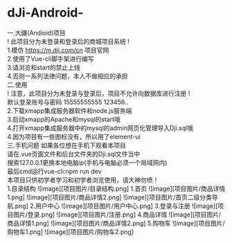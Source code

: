 ﻿# dJi-Android-
一.大疆(Andioid)项目</br>
! 此项目分为未登录和登录后的商城项目系统 !</br>
1.模仿 https://m.dji.com/cn 项目官网</br>
2.使用了Vue-cli脚手架进行编写</br>
3.请浏览和start的禁止上线</br>
4.否则一系列法律问题，本人不做相应的承担</br>
二.使用</br>
! 注意，此项目分为未登录与登录后，项目不允许向数据库进行注册 !</br>
默认登录账号与密码  15555555555 123456..</br>
2.下载xmapp集成服务器软件和node.js服务端</br>
3.启动xmapp的Apache和mysql的start哦</br>
4.打开xmapp集成服务器中的mysql的admin网页化管理导入Dji.sql哦</br>
4.因为项目有一些图标没有，所以用了element-ui</br>
三.手机问题
如果各位想在手机下观看本项目</br>
请在.vue页面文件和后台文件夹的Dji.sql文件当中</br>
搜索127.0.0.1更换本地电脑ip(手机与电脑必须一个局域网内)</br>
最后cmd运行vue-cli:npm run dev</br>
本项目只供初学者学习和初学者浏览使用，请大神勿喷！</br>
1.目录结构
![image][项目图片/目录结构.png]
1.首页
![image][项目图片/商品详情1.png]
![image][项目图片/商品详情2.png]
![image][项目图片/首页二级分类导航.png]
2.用户中心
![image][项目图片/用户中心.png]
3.登录与注册
![image][项目图片/登录.png]
![image][项目图片/注册.png]
4.商品详情
![image][项目图片/商品详情1.png]
![image][项目图片/商品详情2.png]
5.购物车
![image][项目图片/购物车1.png]
![image][项目图片/购物车2.png]
